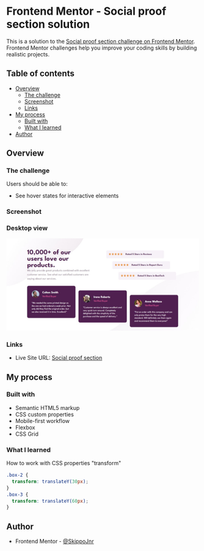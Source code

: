 # Frontend Mentor - Social proof section solution

This is a solution to the [Social proof section challenge on Frontend Mentor](https://www.frontendmentor.io/challenges/social-proof-section-6e0qTv_bA). Frontend Mentor challenges help you improve your coding skills by building realistic projects.

## Table of contents

- [Overview](#overview)
  - [The challenge](#the-challenge)
  - [Screenshot](#screenshot)
  - [Links](#links)
- [My process](#my-process)
  - [Built with](#built-with)
  - [What I learned](#what-i-learned)
- [Author](#author)

## Overview

### The challenge

Users should be able to:

- See hover states for interactive elements

### Screenshot

### Desktop view

![desktop-view](https://github.com/SkippoJnr/Social-proof-section/blob/5618940d4e53dbb062dee230af30955a4627a361/screenshots/desktop-design.jpeg)

### Links

- Live Site URL: [Social proof section](https://skippojnr.github.io/Social-proof-section/)

## My process

### Built with

- Semantic HTML5 markup
- CSS custom properties
- Mobile-first workflow
- Flexbox
- CSS Grid

### What I learned

How to work with CSS properties "transform"

```css
.box-2 {
  transform: translateY(30px);
}
.box-3 {
  transform: translateY(60px);
}
```

## Author

- Frontend Mentor - [@SkippoJnr](https://www.frontendmentor.io/profile/Skippojnr)
